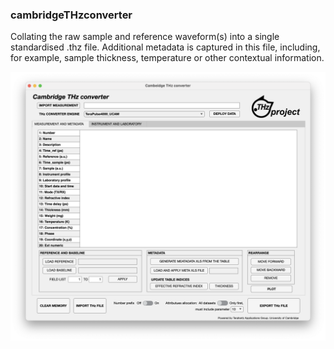 ### cambridgeTHzconverter 
Collating the raw sample and reference waveform(s) into a single standardised .thz file. Additional metadata is captured in this file, including, for example, sample thickness, temperature or other contextual information. 

![catsperMATconverter main GUI](/images/catsper_converter_main_gui_new.png)
